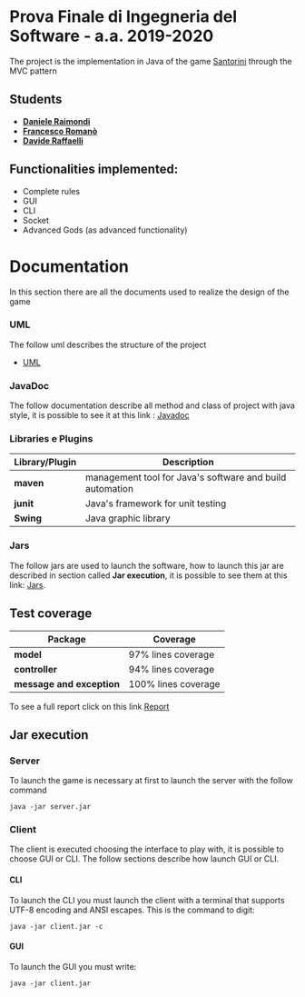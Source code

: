 # Prova Finale di Ingegneria del Software - a.a. 2019-2020

The project is the implementation in Java of the game [Santorini](http://www.craniocreations.it/prodotto/santorini/) through 
the MVC pattern

## Students
- [__Daniele Raimondi__](https://github.com/OGray98)
- [__Francesco Romanò__](https://github.com/romano-francesco)
- [__Davide Raffaelli__](https://github.com/daxus4)

## Functionalities implemented:
- Complete rules
- GUI
- CLI
- Socket
- Advanced Gods (as advanced functionality)

# Documentation
In this section there are all the documents used to realize the design of the game

### UML
The follow uml describes the structure of the project
- [UML](https://github.com/OGray98/ing-sw-2020-Raimondi-Romano-Raffaelli/tree/master/deliveries/uml)


### JavaDoc
The follow documentation describe all method and class of project with java style, it is possible to see it at this link : [Javadoc](https://github.com/OGray98/ing-sw-2020-Raimondi-Romano-Raffaelli/tree/master/deliveries/javadoc)

### Libraries e Plugins
|Library/Plugin|Description|
|---------------|-----------|
|__maven__|management tool for Java's software and build automation|
|__junit__|Java's framework for unit testing|
|__Swing__|Java graphic library|


### Jars
The follow jars are used to launch the software, how to launch this jar are described in section called __Jar execution__, it is possible to see them at this link: [Jars](https://github.com/OGray98/ing-sw-2020-Raimondi-Romano-Raffaelli/tree/master/deliveries/jar).


## Test coverage

|Package|Coverage|
|---------------|-----------|
|__model__| 97% lines coverage|
|__controller__|94% lines coverage|
|__message and exception__|100% lines coverage|

To see a full report click on this link [Report](https://github.com/OGray98/ing-sw-2020-Raimondi-Romano-Raffaelli/tree/master/deliveries/report)

## Jar execution

### Server
To launch the game is necessary at first to launch the server with the follow command

```
java -jar server.jar
```

### Client
The client is executed choosing the interface to play with, it is possible to choose GUI or CLI.
The follow sections describe how launch GUI or CLI.

#### CLI
To launch the CLI you must launch the client with a terminal that supports UTF-8 encoding and ANSI escapes.
This is the command to digit:
```
java -jar client.jar -c
```
#### GUI
To launch the GUI you must write:
```
java -jar client.jar 
```

